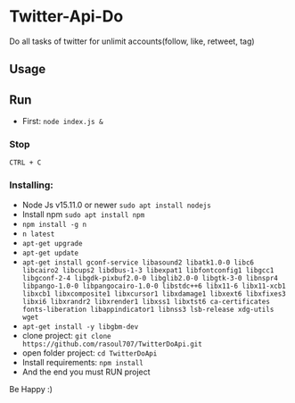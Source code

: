 # Twitter-Api-Do
Do all tasks of twitter for unlimit accounts(follow, like, retweet, tag)

## Usage


## Run
- First: ```node index.js &```


### Stop
```CTRL + C```


### Installing:
 - Node Js v15.11.0 or newer ```sudo apt install nodejs```
 - Install npm ```sudo apt install npm```
 - ```npm install -g n```
 - ```n latest```
 - ```apt-get upgrade```
 - ```apt-get update```
 - ```apt-get install gconf-service libasound2 libatk1.0-0 libc6 libcairo2 libcups2 libdbus-1-3 libexpat1 libfontconfig1 libgcc1 libgconf-2-4 libgdk-pixbuf2.0-0 libglib2.0-0 libgtk-3-0 libnspr4 libpango-1.0-0 libpangocairo-1.0-0 libstdc++6 libx11-6 libx11-xcb1 libxcb1 libxcomposite1 libxcursor1 libxdamage1 libxext6 libxfixes3 libxi6 libxrandr2 libxrender1 libxss1 libxtst6 ca-certificates fonts-liberation libappindicator1 libnss3 lsb-release xdg-utils wget```
 - ```apt-get install -y libgbm-dev```
 - clone project: ```git clone https://github.com/rasoul707/TwitterDoApi.git```
 - open folder project: ```cd TwitterDoApi```
 - Install requirements: ```npm install```
 - And the end you must RUN project


Be Happy :)

